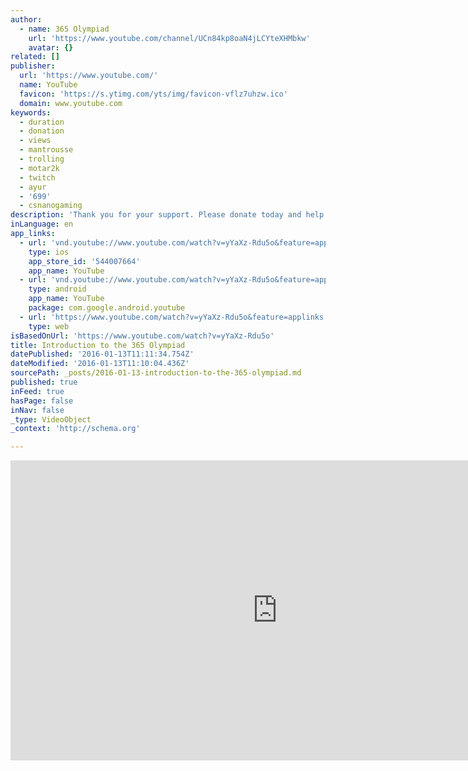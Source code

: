 ```yaml
---
author:
  - name: 365 Olympiad
    url: 'https://www.youtube.com/channel/UCn84kp8oaN4jLCYteXHMbkw'
    avatar: {}
related: []
publisher:
  url: 'https://www.youtube.com/'
  name: YouTube
  favicon: 'https://s.ytimg.com/yts/img/favicon-vflz7uhzw.ico'
  domain: www.youtube.com
keywords:
  - duration
  - donation
  - views
  - mantrousse
  - trolling
  - motar2k
  - twitch
  - ayur
  - '699'
  - csnanogaming
description: 'Thank you for your support. Please donate today and help raise $50,000! https://www.paralympic.org.au/fundraising-and-donations/make-a-donation'
inLanguage: en
app_links:
  - url: 'vnd.youtube://www.youtube.com/watch?v=yYaXz-Rdu5o&feature=applinks'
    type: ios
    app_store_id: '544007664'
    app_name: YouTube
  - url: 'vnd.youtube://www.youtube.com/watch?v=yYaXz-Rdu5o&feature=applinks'
    type: android
    app_name: YouTube
    package: com.google.android.youtube
  - url: 'https://www.youtube.com/watch?v=yYaXz-Rdu5o&feature=applinks'
    type: web
isBasedOnUrl: 'https://www.youtube.com/watch?v=yYaXz-Rdu5o'
title: Introduction to the 365 Olympiad
datePublished: '2016-01-13T11:11:34.754Z'
dateModified: '2016-01-13T11:10:04.436Z'
sourcePath: _posts/2016-01-13-introduction-to-the-365-olympiad.md
published: true
inFeed: true
hasPage: false
inNav: false
_type: VideoObject
_context: 'http://schema.org'

---
```

<iframe src="https://cdn.embedly.com/widgets/media.html?src=https%3A%2F%2Fwww.youtube.com%2Fembed%2FyYaXz-Rdu5o%3Ffeature%3Doembed&amp;url=https%3A%2F%2Fwww.youtube.com%2Fwatch%3Fv%3DyYaXz-Rdu5o&amp;image=https%3A%2F%2Fi.ytimg.com%2Fvi%2FyYaXz-Rdu5o%2Fhqdefault.jpg&amp;key=b7d04c9b404c499eba89ee7072e1c4f7&amp;type=text%2Fhtml&amp;schema=youtube" width="854" height="480" scrolling="no" frameborder="0" allowfullscreen="allowfullscreen" style=""></iframe>
